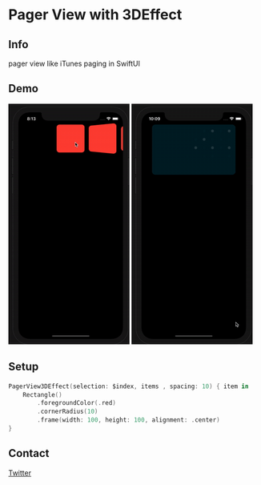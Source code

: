 # Pager View with 3DEffect
## Info
pager view like iTunes paging in SwiftUI 
## Demo
![](gifFile@.gif)
![](gifFile1.gif)
## Setup

```swift
PagerView3DEffect(selection: $index, items , spacing: 10) { item in
    Rectangle()
        .foregroundColor(.red)
        .cornerRadius(10)
        .frame(width: 100, height: 100, alignment: .center)         
}
```
## Contact

[Twitter](https://www.twitter.com/ATMasoumi)

